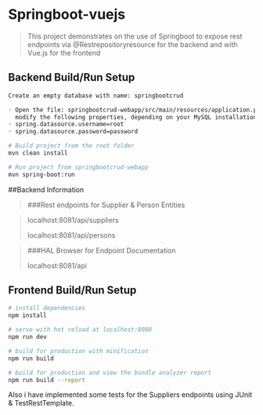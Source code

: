 # Springboot-vuejs 

> This project demonstrates on the use of Springboot to expose rest endpoints via @Restrepositoryresource for the backend
> and with Vue.js for the frontend

## Backend Build/Run Setup

``` bash
Create an empty database with name: springbootcrud

◦ Open the file: springbootcrud-webapp/src/main/resources/application.properties and
  modify the following properties, depending on your MySQL installation:
◦ spring.datasource.username=root
◦ spring.datasource.password=password

# Build project from the root folder
mvn clean install 

# Run project from springbootcrud-webapp
mvn spring-boot:run

```
##Backend Information
>###Rest endpoints for Supplier & Person Entities

>localhost:8081/api/suppliers
>
>localhost:8081/api/persons

>###HAL Browser for Endpoint Documentation
>
>localhost:8081/api

## Frontend Build/Run Setup
``` bash
# install dependencies
npm install

# serve with hot reload at localhost:8080
npm run dev

# build for production with minification
npm run build

# build for production and view the bundle analyzer report
npm run build --report
```


Also i have implemented some tests for the Suppliers endpoints using JUnit & TestRestTemplate.